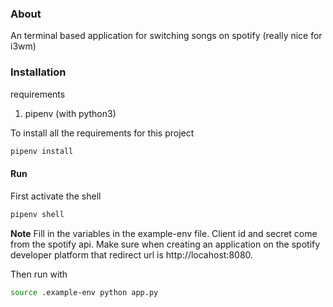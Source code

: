 
### About
An terminal based application for switching songs on spotify (really nice for i3wm)

### Installation
requirements
1. pipenv (with python3)

To install all the requirements for this project
```bash
pipenv install
```


#### Run
First activate the shell
```bash
pipenv shell
```

**Note**
Fill in the variables in the example-env file.
Client id and secret come from the spotify api. 
Make sure when creating an application on the spotify developer platform that redirect url is http://locahost:8080.

Then run with 
```bash
source .example-env python app.py
```
